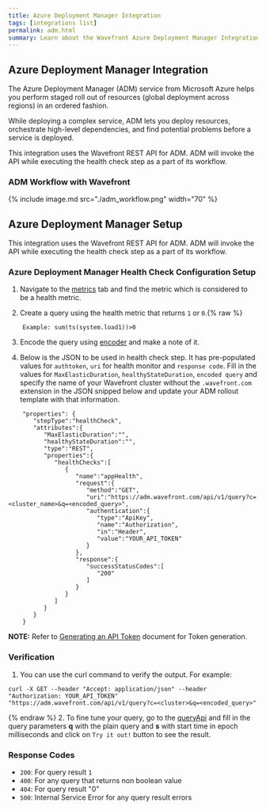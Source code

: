```yaml
---
title: Azure Deployment Manager Integration
tags: [integrations list]
permalink: adm.html
summary: Learn about the Wavefront Azure Deployment Manager Integration.
---
```

## Azure Deployment Manager Integration

The Azure Deployment Manager (ADM) service from Microsoft Azure helps you perform staged roll out of resources (global deployment across regions) in an ordered fashion.

While deploying a complex service, ADM lets you deploy resources, orchestrate high-level dependencies, and find potential problems before a service is deployed.

This integration uses the Wavefront REST API for ADM. ADM will invoke the API while executing the health check step as a part of its workflow.

### ADM Workflow with Wavefront
{% include image.md src="./adm_workflow.png" width="70" %}

##  Azure Deployment Manager Setup



This integration uses the Wavefront REST API for ADM. ADM will invoke the API while executing the health check step as a part of its workflow.

### Azure Deployment Manager Health Check Configuration Setup
1. Navigate to the [metrics](https://YOUR_CLUSTER.wavefront.com/metrics) tab and find the metric which is considered to be a health metric.

2. Create a query using the health metric that returns `1` or `0`.{% raw %}
```
	Example: sum(ts(system.load1))>0
```
3. Encode the query using [encoder](https://meyerweb.com/eric/tools/dencoder/) and make a note of it.

4. Below is the JSON to be used in health check step. It has pre-populated values for `authtoken`, `uri` for health monitor and `response code`. Fill in the values for `MaxElasticDuration`, `healthyStateDuration`, `encoded query` and specify the name of your Wavefront cluster without the `.wavefront.com` extension in the JSON snipped below and update your ADM rollout template with that information.
```
	"properties": {  
	   "stepType":"healthCheck",
	   "attributes":{  
	      "MaxElasticDuration":"",
	      "healthyStateDuration":"",
	      "type":"REST",
	      "properties":{  
	         "healthChecks":[  
	            {  
	               "name":"appHealth",
	               "request":{  
	                  "method":"GET",
	                  "uri":"https://adm.wavefront.com/api/v1/query?c=<cluster_name>&q=<encoded_query>",
	                  "authentication":{  
	                     "type":"ApiKey",
	                     "name":"Authorization",
	                     "in":"Header",
	                     "value":"YOUR_API_TOKEN"
	                  }
	               },
	               "response":{  
	                  "successStatusCodes":[  
	                     "200"
	                  ]
	               }
	            }
	         ]
	      }
	   }
	}
```
**NOTE:** Refer to [Generating an API Token](https://docs.wavefront.com/wavefront_api.html#generating-an-api-token) document for Token generation.

### Verification

1. You can use the curl command to verify the output. For example:
```
curl -X GET --header "Accept: application/json" --header "Authorization: YOUR_API_TOKEN" "https://adm.wavefront.com/api/v1/query?c=<cluster>&q=<encoded_query>"
```
{% endraw %}
2. To fine tune your query, go to the [queryApi](https://YOUR_CLUSTER.wavefront.com/api-docs/ui/#!/Query/queryApi) and fill in the query parameters **q** with the plain query and **s** with start time in epoch milliseconds and click on `Try it out!` button to see the result.

### Response Codes
 * `200`: For query result `1`
 * `400`: For any query that returns non boolean value
 * `404`: For query result "0"
 * `500`: Internal Service Error for any query result errors
